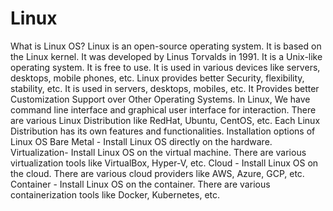 # Linux
What is Linux OS?
Linux is an open-source operating system. It is based on the Linux kernel. It was developed by Linus Torvalds in 1991. It is a Unix-like operating system. It is free to use. It is used in various devices like servers, desktops, mobile phones, etc.
Linux provides better Security, flexibility, stability, etc. It is used in servers, desktops, mobiles, etc. It Provides better Customization Support over Other Operating Systems. In Linux, We have command line interface and graphical user interface for interaction. There are various Linux Distribution like RedHat, Ubuntu, CentOS, etc. Each Linux Distribution has its own features and functionalities.
Installation options of Linux OS
Bare Metal - Install Linux OS directly on the hardware.
Virtualization- Install Linux OS on the virtual machine. There are various virtualization tools like VirtualBox, Hyper-V, etc.
Cloud - Install Linux OS on the cloud. There are various cloud providers like AWS, Azure, GCP, etc.
Container - Install Linux OS on the container. There are various containerization tools like Docker, Kubernetes, etc.

